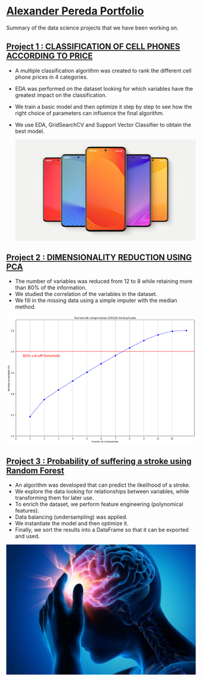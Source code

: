 # [Alexander Pereda Portfolio](https://alexanderpereda.github.io/)
Summary of the data science projects that we have been working on.

## [Project 1 : CLASSIFICATION OF CELL PHONES ACCORDING TO PRICE](https://github.com/AlexanderPereda/Alexander-Pereda-Projects/blob/main/Cell%20phone%20price%20ranking%20with%20SVM.ipynb)

* A multiple classification algorithm was created to rank the different cell phone prices in 4 categories.
* EDA was performed on the dataset looking for which variables have the greatest impact on the classification.
* We train a basic model and then optimize it step by step to see how the right choice of parameters can influence the final algorithm.
* We use EDA, GridSearchCV and  Support Vector Classifier to obtain the best model.


    ![](https://github.com/AlexanderPereda/AlexanderPereda.github.io/blob/main/images/phones.jpg)



## [Project 2 : DIMENSIONALITY REDUCTION USING PCA](https://github.com/AlexanderPereda/Alexander-Pereda-Projects/blob/main/Dimensionality%20reduction%20using%20PCA.ipynb)

* The number of variables was reduced from 12 to 8 while retaining more than 80% of the information.
* We studied the correlation of the variables in the dataset.
* We fill in the missing data using a simple imputer with the median method.

![](https://github.com/AlexanderPereda/AlexanderPereda.github.io/blob/main/images/pca.png)


## [Project 3 : Probability of suffering a stroke using Random Forest](https://github.com/AlexanderPereda/Alexander-Pereda-Projects/blob/main/Probability%20of%20suffering%20a%20stroke%20using%20Random%20Forest.ipynb)

* An algorithm was developed that can predict the likelihood of a stroke.
* We explore the data looking for relationships between variables, while transforming them for later use.
* To enrich the dataset, we perform feature engineering (polynomical features).
* Data balancing (undersampling) was applied.
* We instantiate the model and then optimize it.
* Finally, we sort the results into a DataFrame so that it can be exported and used.

![](https://github.com/AlexanderPereda/AlexanderPereda.github.io/blob/main/images/stroke.jpg)
